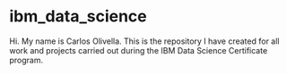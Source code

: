 # ibm_data_science

Hi. My name is Carlos Olivella. This is the repository I have created for all work and projects carried out during the IBM Data Science Certificate program.
